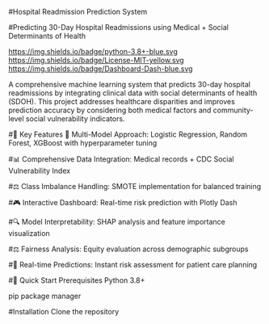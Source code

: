  #Hospital Readmission Prediction System

#Predicting 30-Day Hospital Readmissions using Medical + Social Determinants of Health

https://img.shields.io/badge/python-3.8+-blue.svg
https://img.shields.io/badge/License-MIT-yellow.svg
https://img.shields.io/badge/Dashboard-Dash-blue.svg

A comprehensive machine learning system that predicts 30-day hospital readmissions by integrating clinical data with social determinants of health (SDOH). This project addresses healthcare disparities and improves prediction accuracy by considering both medical factors and community-level social vulnerability indicators.

#🎯 Key Features
🤖 Multi-Model Approach: Logistic Regression, Random Forest, XGBoost with hyperparameter tuning

#📊 Comprehensive Data Integration: Medical records + CDC Social Vulnerability Index

#⚖️ Class Imbalance Handling: SMOTE implementation for balanced training

#🎮 Interactive Dashboard: Real-time risk prediction with Plotly Dash

#🔍 Model Interpretability: SHAP analysis and feature importance visualization

#⚖️ Fairness Analysis: Equity evaluation across demographic subgroups

#🏥 Real-time Predictions: Instant risk assessment for patient care planning

#🚀 Quick Start
Prerequisites
Python 3.8+

pip package manager

#Installation
Clone the repository

